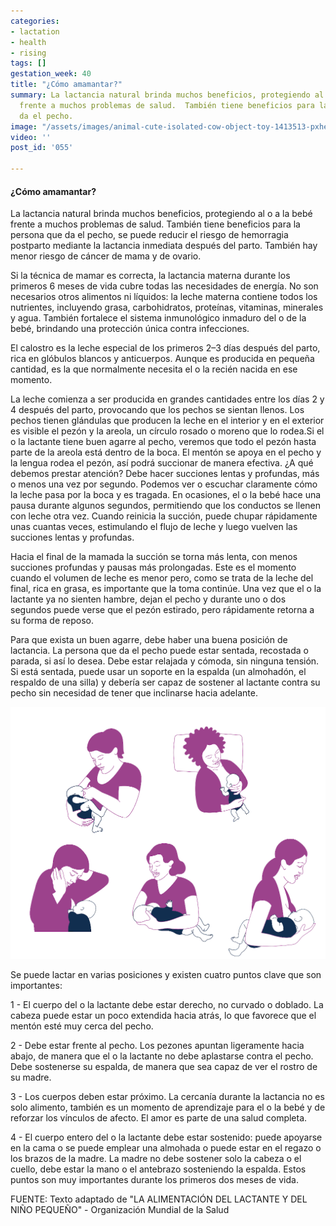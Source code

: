 ```yaml
---
categories:
- lactation
- health
- rising
tags: []
gestation_week: 40
title: "¿Cómo amamantar?"
summary: La lactancia natural brinda muchos beneficios, protegiendo al o a la bebé
  frente a muchos problemas de salud.  También tiene beneficios para la persona que
  da el pecho.
image: "/assets/images/animal-cute-isolated-cow-object-toy-1413513-pxhere-com-1.jpg"
video: ''
post_id: '055'

---
```

#### ¿Cómo amamantar?

La lactancia natural brinda muchos beneficios, protegiendo al o a la bebé frente a muchos problemas de salud.  También tiene beneficios para la persona que da el pecho, se puede reducir el riesgo de hemorragia postparto mediante la lactancia inmediata después del parto. También hay menor riesgo de cáncer de mama y de ovario.

Si la técnica de mamar es correcta, la lactancia materna durante los primeros 6 meses de vida cubre todas las necesidades de energía. No son necesarios otros alimentos ni líquidos: la leche materna contiene todos los nutrientes, incluyendo grasa, carbohidratos, proteínas, vitaminas, minerales y agua. También fortalece el sistema inmunológico inmaduro del o de la bebé, brindando una protección única contra infecciones.

El calostro es la leche especial de los primeros 2–3 días después del parto, rica en glóbulos blancos y anticuerpos. Aunque es producida en pequeña cantidad, es la que normalmente necesita el o la recién nacida en ese momento.

La leche comienza a ser producida en grandes cantidades entre los días 2 y 4 después del parto, provocando que los pechos se sientan llenos. Los pechos tienen glándulas que producen la leche en el interior y en el exterior es visible el pezón y la areola, un círculo rosado o moreno que lo rodea.Si el o la lactante tiene buen agarre al pecho, veremos que todo el pezón hasta parte de la areola está dentro de la boca. El mentón se apoya en el pecho y la lengua rodea el pezón, así podrá succionar de manera efectiva. ¿A qué debemos prestar atención? Debe hacer succiones lentas y profundas, más o menos una vez por segundo. Podemos ver o escuchar claramente cómo la leche pasa por la boca y es tragada. En ocasiones, el o la bebé hace una pausa durante algunos segundos, permitiendo que los conductos se llenen con leche otra vez. Cuando reinicia la succión, puede chupar rápidamente unas cuantas veces, estimulando el flujo de leche y luego vuelven las succiones lentas y profundas.

Hacia el final de la mamada la succión se torna más lenta, con menos succiones profundas y pausas más prolongadas. Este es el momento cuando el volumen de leche es menor pero, como se trata de la leche del final, rica en grasa, es importante que la toma continúe. Una vez que el o la lactante ya no sienten hambre, dejan el pecho y durante uno o dos segundos puede verse que el pezón  estirado, pero rápidamente retorna a su forma de reposo.

Para que exista un buen agarre, debe haber una buena posición de lactancia. La persona que da el pecho puede estar sentada, recostada o parada, si así lo desea. Debe estar relajada y cómoda, sin ninguna tensión. Si está sentada, puede usar un soporte en la espalda (un almohadón, el respaldo de una silla) y debería ser capaz de sostener al lactante contra su pecho sin necesidad de tener que inclinarse hacia adelante.

![](/assets/images/055_como_amamantar.png)

Se puede lactar en varias posiciones y existen cuatro puntos clave que son importantes:

1 - El cuerpo del o la lactante debe estar derecho, no curvado o doblado. La cabeza puede estar un poco extendida hacia atrás, lo que favorece que el mentón esté muy cerca del pecho.

2 - Debe estar frente al pecho. Los pezones apuntan ligeramente hacia abajo, de manera que el o la lactante no debe aplastarse contra el pecho. Debe sostenerse su espalda, de manera que sea capaz de ver el rostro de su madre.

3 - Los cuerpos deben estar próximo. La cercanía durante la lactancia no es solo alimento, también es un momento de aprendizaje para el o la bebé y de reforzar los vínculos de afecto. El amor es parte de una salud completa.

4 - El cuerpo entero del o la lactante debe estar sostenido: puede apoyarse en la cama o se puede emplear una almohada o puede estar en el regazo o los brazos de la madre. La madre no debe sostener solo la cabeza o el cuello, debe estar la mano o el antebrazo sosteniendo la espalda. Estos puntos son muy importantes durante los primeros dos meses de vida.

FUENTE: Texto adaptado de "LA ALIMENTACIÓN DEL LACTANTE Y DEL NIÑO PEQUEÑO" - Organización Mundial de la Salud